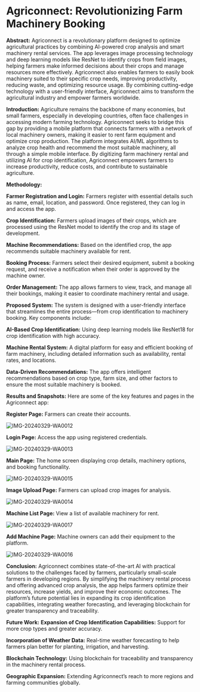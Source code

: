 # Agriconnect: Revolutionizing Farm Machinery Booking

**Abstract:**
Agriconnect is a revolutionary platform designed to optimize agricultural practices by combining AI-powered crop analysis and smart machinery rental services. The app leverages image processing technology and deep learning models like ResNet to identify crops from field images, helping farmers make informed decisions about their crops and manage resources more effectively. Agriconnect also enables farmers to easily book machinery suited to their specific crop needs, improving productivity, reducing waste, and optimizing resource usage. By combining cutting-edge technology with a user-friendly interface, Agriconnect aims to transform the agricultural industry and empower farmers worldwide.

**Introduction:**
Agriculture remains the backbone of many economies, but small farmers, especially in developing countries, often face challenges in accessing modern farming technology. Agriconnect seeks to bridge this gap by providing a mobile platform that connects farmers with a network of local machinery owners, making it easier to rent farm equipment and optimize crop production. The platform integrates AI/ML algorithms to analyze crop health and recommend the most suitable machinery, all through a simple mobile interface. By digitizing farm machinery rental and utilizing AI for crop identification, Agriconnect empowers farmers to increase productivity, reduce costs, and contribute to sustainable agriculture.

**Methodology:**

**Farmer Registration and Login:** Farmers register with essential details such as name, email, location, and password. Once registered, they can log in and access the app.

**Crop Identification:** Farmers upload images of their crops, which are processed using the ResNet model to identify the crop and its stage of development.

**Machine Recommendations:** Based on the identified crop, the app recommends suitable machinery available for rent.

**Booking Process:** Farmers select their desired equipment, submit a booking request, and receive a notification when their order is approved by the machine owner.

**Order Management:** The app allows farmers to view, track, and manage all their bookings, making it easier to coordinate machinery rental and usage.

**Proposed System:**
The system is designed with a user-friendly interface that streamlines the entire process—from crop identification to machinery booking. Key components include:

**AI-Based Crop Identification:** Using deep learning models like ResNet18 for crop identification with high accuracy.

**Machine Rental System:** A digital platform for easy and efficient booking of farm machinery, including detailed information such as availability, rental rates, and locations.

**Data-Driven Recommendations:** The app offers intelligent recommendations based on crop type, farm size, and other factors to ensure the most suitable machinery is booked.



**Results and Snapshots:**
Here are some of the key features and pages in the Agriconnect app:

**Register Page:** Farmers can create their accounts.

![IMG-20240329-WA0012](https://github.com/user-attachments/assets/98a3ed61-9228-4afe-9e50-0a61f4d28350)

**Login Page:** Access the app using registered credentials.

![IMG-20240329-WA0013](https://github.com/user-attachments/assets/a78ff911-4c1e-418f-b89e-28f378767842)

**Main Page:** The home screen displaying crop details, machinery options, and booking functionality.

![IMG-20240329-WA0015](https://github.com/user-attachments/assets/c9c362e0-7fd9-45c6-8f9b-3ae3a6ea1a82)

**Image Upload Page:** Farmers can upload crop images for analysis.

![IMG-20240329-WA0014](https://github.com/user-attachments/assets/2becb217-a545-4db0-9438-6c08bf1544d9)

**Machine List Page:** View a list of available machinery for rent.

![IMG-20240329-WA0017](https://github.com/user-attachments/assets/bc3fc6cd-3a6f-41d5-ba9c-64902431c8d2)

**Add Machine Page:** Machine owners can add their equipment to the platform.

![IMG-20240329-WA0016](https://github.com/user-attachments/assets/eb288876-ca43-4a1c-80fe-55a278e06fb2)

**Conclusion:**
Agriconnect combines state-of-the-art AI with practical solutions to the challenges faced by farmers, particularly small-scale farmers in developing regions. By simplifying the machinery rental process and offering advanced crop analysis, the app helps farmers optimize their resources, increase yields, and improve their economic outcomes. The platform’s future potential lies in expanding its crop identification capabilities, integrating weather forecasting, and leveraging blockchain for greater transparency and traceability.

**Future Work:**
**Expansion of Crop Identification Capabilities:** Support for more crop types and greater accuracy.

**Incorporation of Weather Data:** Real-time weather forecasting to help farmers plan better for planting, irrigation, and harvesting.

**Blockchain Technology:** Using blockchain for traceability and transparency in the machinery rental process.

**Geographic Expansion:** Extending Agriconnect’s reach to more regions and farming communities globally.
